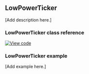 ## LowPowerTicker

[Add description here.]

### LowPowerTicker class reference

[![View code](https://www.mbed.com/embed/?type=library)](https://os.mbed.com/docs/v5.6/mbed-os-api-doxy/classmbed_1_1_low_power_ticker.html)

### LowPowerTicker example

[Add example here.]
